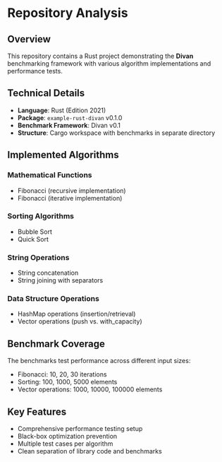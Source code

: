 # Repository Analysis

## Overview
This repository contains a Rust project demonstrating the **Divan** benchmarking framework with various algorithm implementations and performance tests.

## Technical Details
- **Language**: Rust (Edition 2021)
- **Package**: `example-rust-divan` v0.1.0
- **Benchmark Framework**: Divan v0.1
- **Structure**: Cargo workspace with benchmarks in separate directory

## Implemented Algorithms
### Mathematical Functions
- Fibonacci (recursive implementation)
- Fibonacci (iterative implementation)

### Sorting Algorithms  
- Bubble Sort
- Quick Sort

### String Operations
- String concatenation
- String joining with separators

### Data Structure Operations
- HashMap operations (insertion/retrieval)
- Vector operations (push vs. with_capacity)

## Benchmark Coverage
The benchmarks test performance across different input sizes:
- Fibonacci: 10, 20, 30 iterations
- Sorting: 100, 1000, 5000 elements
- Vector operations: 1000, 10000, 100000 elements

## Key Features
- Comprehensive performance testing setup
- Black-box optimization prevention
- Multiple test cases per algorithm
- Clean separation of library code and benchmarks
